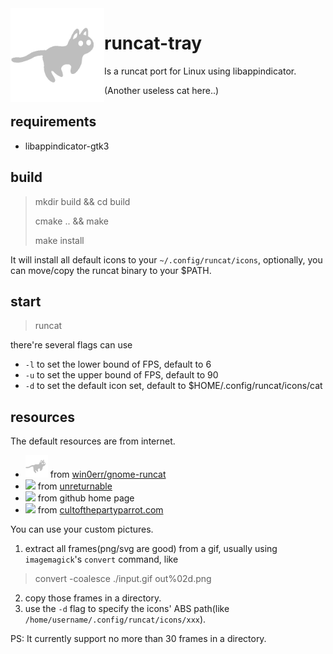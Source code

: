 <img src="runcat.gif" width="150" align="left" />

# runcat-tray

Is a runcat port for Linux using libappindicator.

(Another useless cat here..)

## requirements

- libappindicator-gtk3

## build

> mkdir build && cd build
>
> cmake .. && make
>
> make install

It will install all default icons to your `~/.config/runcat/icons`, optionally, you can move/copy the runcat binary to your $PATH.

## start

> runcat


there're several flags can use

- `-l` to set the lower bound of FPS, default to 6
- `-u` to set the upper bound of FPS, default to 90
- `-d` to set the default icon set, default to $HOME/.config/runcat/icons/cat 

## resources

The default resources are from internet.

- <img src="runcat.gif" width="36" /> from [win0err/gnome-runcat](https://github.com/win0err/gnome-runcat)
- <img src="https://c.tenor.com/5IWFYb4D1WMAAAAi/swan_hack-dab.gif" width="36" /> from [unreturnable](https://tenor.com/view/swan_hack-dab-tux-linux-gif-19010779)
- <img src="https://github.githubassets.com/images/mona-loading-default.gif" width="36" /> from github home page
- <img src="https://cultofthepartyparrot.com/guests/hd/partyblobcat.gif" width="36" /> from [cultofthepartyparrot.com](https://cultofthepartyparrot.com/)

You can use your custom pictures.

1. extract all frames(png/svg are good) from a gif, usually using `imagemagick`'s `convert` command, like

> convert -coalesce ./input.gif out%02d.png

2. copy those frames in a directory.
3. use the `-d` flag to specify the icons' ABS path(like `/home/username/.config/runcat/icons/xxx`).

PS: It currently support no more than 30 frames in a directory.
